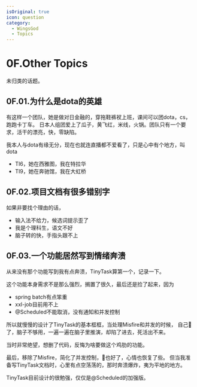 ```yaml
---
isOriginal: true
icon: question
category:
  - WingsGod
  - Topics
---
```


# 0F.Other Topics

未归类的话题。

## 0F.01.为什么是dota的英雄

有这样一个团队，她是做对日金融的，穿拖鞋裤衩上班，课间可以团dota，cs，跑跑卡丁车。
日本人组团爱上了瓜子，黄飞红，米线，火锅。团队只有一个要求，活干的漂亮，快，零缺陷。

我本人与dota有缘无分，现在也就连直播都不爱看了，只是心中有个地方，叫dota

* TI6，她在西雅图，我在特拉华
* TI9，她在奔驰馆，我在大虹桥

## 0F.02.项目文档有很多错别字

如果非要找个理由的话，

* 输入法不给力，候选词提示歪了
* 我是个理科生，语文不好
* 脑子转的快，手指头跟不上

## 0F.03.一个功能居然写到情绪奔溃

从来没有那个功能写到我有点奔溃，TinyTask算第一个，记录一下。

这个功能本身需求不是那么强烈，搁置了很久，最后还是捡了起来，因为

* spring batch有点笨重
* xxl-job目前用不上
* @Scheduled不能取消，没有通知和并发控制

所以就慢慢的设计了TinyTask的基本框框，当处理Misfire和并发的时候，
自己🐑了，脑子不够用，一遍一遍在脑子里推演，却陷了进去，死活出不来。

当时非常绝望，想删了代码，反悔为啥要做这个鸡肋的功能。

最后，移除了Misfire，简化了并发控制，🐑也好了，心情也恢复了些。
但当我准备写TinyTask文档时，心里有点空荡荡的，那时奔溃爆炸，夷为平地的地方。

TinyTask目前设计的很勉强，仅仅是@Scheduled的加强版。
